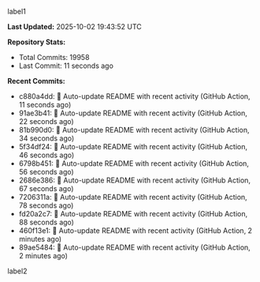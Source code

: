 
label1 
<!-- ACTIVITY_START -->
**Last Updated:** 2025-10-02 19:43:52 UTC

**Repository Stats:**
- Total Commits: 19958
- Last Commit: 11 seconds ago

**Recent Commits:**
- c880a4dd: 🤖 Auto-update README with recent activity (GitHub Action, 11 seconds ago)
- 91ae3b41: 🤖 Auto-update README with recent activity (GitHub Action, 22 seconds ago)
- 81b990d0: 🤖 Auto-update README with recent activity (GitHub Action, 34 seconds ago)
- 5f34df24: 🤖 Auto-update README with recent activity (GitHub Action, 46 seconds ago)
- 6798b451: 🤖 Auto-update README with recent activity (GitHub Action, 56 seconds ago)
- 2686e386: 🤖 Auto-update README with recent activity (GitHub Action, 67 seconds ago)
- 7206311a: 🤖 Auto-update README with recent activity (GitHub Action, 78 seconds ago)
- fd20a2c7: 🤖 Auto-update README with recent activity (GitHub Action, 88 seconds ago)
- 460f13e1: 🤖 Auto-update README with recent activity (GitHub Action, 2 minutes ago)
- 89ae5484: 🤖 Auto-update README with recent activity (GitHub Action, 2 minutes ago)
<!-- ACTIVITY_END -->

label2
